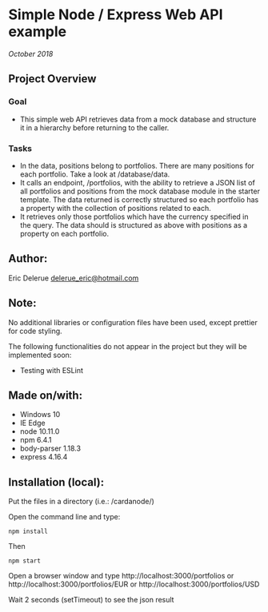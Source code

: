 
# Simple Node / Express Web API example

*October 2018*

## Project Overview

### Goal

* This simple web API retrieves data from a mock database and structure it in a hierarchy before returning to the caller.

### Tasks

* In the data, positions belong to portfolios. There are many positions for each portfolio. Take a look at /database/data.
* It calls an endpoint, /portfolios, with the ability to retrieve a JSON list of all portfolios and positions from the mock database module in the starter template. The data returned is correctly structured so each portfolio has a property with the collection of positions related to each.
* It retrieves only those portfolios which have the currency specified in the query. The data should is structured as above with positions as a property on each portfolio.

## Author: 

Eric Delerue
delerue_eric@hotmail.com

## Note: 

No additional libraries or configuration files have been used, except prettier for code styling.

The following functionalities do not appear in the project but they will be implemented soon:

- Testing with ESLint

## Made on/with:

  - Windows 10
  - IE Edge
  - node 10.11.0
  - npm 6.4.1
  - body-parser 1.18.3
  - express 4.16.4

## Installation (local):

Put the files in a directory (i.e.: /cardanode/)

Open the command line and type: 

	npm install

Then

	npm start 

Open a browser window and type http://localhost:3000/portfolios or http://localhost:3000/portfolios/EUR or http://localhost:3000/portfolios/USD

Wait 2 seconds (setTimeout) to see the json result
